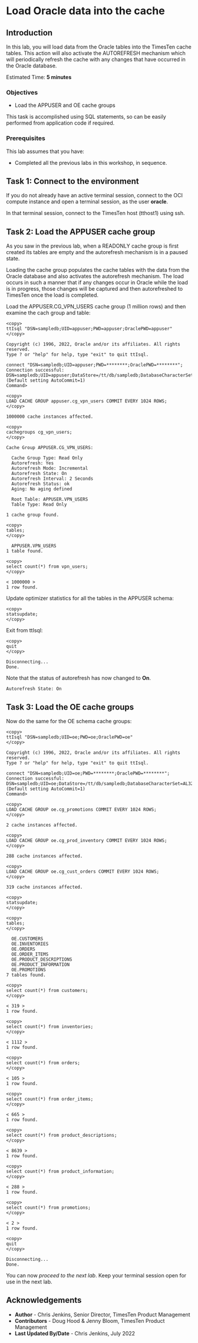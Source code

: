 # Load Oracle data into the cache

## Introduction

In this lab, you will load data from the Oracle tables into the TimesTen cache tables. This action will also activate the AUTOREFRESH mechanism which will periodically refresh the cache with any changes that have occurred in the Oracle database.

Estimated Time: **5 minutes**

### Objectives

- Load the APPUSER and OE cache groups

This task is accomplished using SQL statements, so can be easily performed from application code if required.

### Prerequisites

This lab assumes that you have:

- Completed all the previous labs in this workshop, in sequence.

## Task 1: Connect to the environment

If you do not already have an active terminal session, connect to the OCI compute instance and open a terminal session, as the user **oracle**.

In that terminal session, connect to the TimesTen host (tthost1) using ssh.

## Task 2: Load the APPUSER cache group

As you saw in the previous lab, when a READONLY cache group is first created its tables are empty and the autorefresh mechanism is in a paused state.

Loading the cache group populates the cache tables with the data from the Oracle database and also activates the autorefresh mechanism. The load occurs in such a manner that if any changes occur in Oracle while the load is in progress, those changes will be captured and then autorefreshed to TimesTen once the load is completed.

Load the APPUSER.CG\_VPN\_USERS cache group (1 million rows) and then examine the cach group and table:

```
<copy>
ttIsql "DSN=sampledb;UID=appuser;PWD=appuser;OraclePWD=appuser"
</copy>
```

```
Copyright (c) 1996, 2022, Oracle and/or its affiliates. All rights reserved.
Type ? or "help" for help, type "exit" to quit ttIsql.

connect "DSN=sampledb;UID=appuser;PWD=********;OraclePWD=********";
Connection successful: DSN=sampledb;UID=appuser;DataStore=/tt/db/sampledb;DatabaseCharacterSet=AL32UTF8;ConnectionCharacterSet=AL32UTF8;LogFileSize=256;LogBufMB=256;PermSize=1024;TempSize=256;OracleNetServiceName=ORCLPDB1;
(Default setting AutoCommit=1)
Command>
```

```
<copy>
LOAD CACHE GROUP appuser.cg_vpn_users COMMIT EVERY 1024 ROWS;
</copy>
```

```
1000000 cache instances affected.
```

```
<copy>
cachegroups cg_vpn_users;
</copy>
```

```
Cache Group APPUSER.CG_VPN_USERS:

  Cache Group Type: Read Only
  Autorefresh: Yes
  Autorefresh Mode: Incremental
  Autorefresh State: On
  Autorefresh Interval: 2 Seconds
  Autorefresh Status: ok
  Aging: No aging defined

  Root Table: APPUSER.VPN_USERS
  Table Type: Read Only

1 cache group found.
```

```
<copy>
tables;
</copy>
```

```
  APPUSER.VPN_USERS
1 table found. 
```

```
<copy>
select count(*) from vpn_users;
</copy>
```

```
< 1000000 >
1 row found.
```
Update optimizer statistics for all the tables in the APPUSER schema:

```
<copy>
statsupdate;
</copy>
```

Exit from ttIsql:

```
<copy>
quit
</copy>
```

```
Disconnecting...
Done.
```

Note that the status of autorefresh has now changed to  **On**.

```
Autorefresh State: On
```

## Task 3: Load the OE cache groups

Now do the same for the OE schema cache groups:

```
<copy>
ttIsql "DSN=sampledb;UID=oe;PWD=oe;OraclePWD=oe"
</copy>
```

```
Copyright (c) 1996, 2022, Oracle and/or its affiliates. All rights reserved.
Type ? or "help" for help, type "exit" to quit ttIsql.

connect "DSN=sampledb;UID=oe;PWD=********;OraclePWD=********";
Connection successful: DSN=sampledb;UID=oe;DataStore=/tt/db/sampledb;DatabaseCharacterSet=AL32UTF8;ConnectionCharacterSet=AL32UTF8;LogFileSize=256;LogBufMB=256;PermSize=1024;TempSize=256;OracleNetServiceName=ORCLPDB1;
(Default setting AutoCommit=1)
Command> 
```

```
<copy>
LOAD CACHE GROUP oe.cg_promotions COMMIT EVERY 1024 ROWS;
</copy>
```

```
2 cache instances affected.
```

```
<copy>
LOAD CACHE GROUP oe.cg_prod_inventory COMMIT EVERY 1024 ROWS;
</copy>
```

```
288 cache instances affected.
```

```
<copy>
LOAD CACHE GROUP oe.cg_cust_orders COMMIT EVERY 1024 ROWS;
</copy>
```

```
319 cache instances affected.
```

```
<copy>
statsupdate;
</copy>
```

```
<copy>
tables;
</copy>
```

```
  OE.CUSTOMERS
  OE.INVENTORIES
  OE.ORDERS
  OE.ORDER_ITEMS
  OE.PRODUCT_DESCRIPTIONS
  OE.PRODUCT_INFORMATION
  OE.PROMOTIONS
7 tables found.
```

```
<copy>
select count(*) from customers;
</copy>
```

```
< 319 >
1 row found.
```

```
<copy>
select count(*) from inventories;
</copy>
```

```
< 1112 >
1 row found.
```

```
<copy>
select count(*) from orders;
</copy>
```

```
< 105 >
1 row found.
```

```
<copy>
select count(*) from order_items;
</copy>
```

```
< 665 >
1 row found.
```

```
<copy>
select count(*) from product_descriptions;
</copy>
```

```
< 8639 >
1 row found.
```

```
<copy>
select count(*) from product_information;
</copy>
```

```
< 288 >
1 row found.
```

```
<copy>
select count(*) from promotions;
</copy>
```

```
< 2 >
1 row found.
```

```
<copy>
quit
</copy>
```

```
Disconnecting...
Done.
```

You can now *proceed to the next lab*. Keep your terminal session open for use in the next lab.

## Acknowledgements

* **Author** - Chris Jenkins, Senior Director, TimesTen Product Management
* **Contributors** -  Doug Hood & Jenny Bloom, TimesTen Product Management
* **Last Updated By/Date** - Chris Jenkins, July 2022

